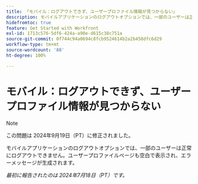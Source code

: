 ```yaml
---
title: 「モバイル：ログアウトできず、ユーザープロファイル情報が見つからない」
description: モバイルアプリケーションのログアウトオプションでは、一部のユーザーは正常にログアウトできません。ユーザープロファイルページも空白で表示され、エラーメッセージが生成されます。
hidefromtoc: true
feature: Get Started with Workfront
exl-id: 1713c576-5df6-424a-a90e-d615c38c751a
source-git-commit: 0f744c94a0694c8fcb9524614b2a2b458dfc6d29
workflow-type: tm+mt
source-wordcount: '88'
ht-degree: 100%

---
```


# モバイル：ログアウトできず、ユーザープロファイル情報が見つからない

>[!NOTE]
>
>この問題は 2024年9月19日（PT）に修正されました。

モバイルアプリケーションのログアウトオプションでは、一部のユーザーは正常にログアウトできません。ユーザープロファイルページも空白で表示され、エラーメッセージが生成されます。

_最初に報告されたのは 2024年7月18日（PT）です。_
